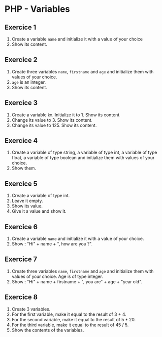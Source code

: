 # PHP - Variables

## Exercice 1
1. Create a variable `name` and initialize it with a value of your choice
2. Show its content.

## Exercice 2
1. Create three variables `name`, `firstname` and `age` and initialize them with values of your choice.
2.  `age` is an integer.
3. Show its content.

## Exercice 3
1. Create a variable `km`. Initialize it to 1. Show its content.
2. Change its value to 3. Show its content.
3. Change its value to 125. Show its content.

## Exercice 4
1. Create a variable of type string, a variable of type int, a variable of type float, a variable of type boolean and initialize them with values of your choice.
2. Show them.

## Exercice 5
1. Create a variable of type int.
2. Leave it empty.
3. Show its value.
4. Give it a value and show it.

## Exercice 6
1. Create a variable `name` and initialize it with a value of your choice.
2. Show : "Hi" + name + ", how are you ?".

## Exercice 7
1. Create three variables `name`, `firstname` and `age` and initialize them with values of your choice. Age is of type integer.
2. Show : "Hi" + name + firstname + ", you are" + age + "year old".

## Exercice 8
1. Create 3 variables.
2. For the first variable, make it equal to the result of 3 + 4.
3. For the second variable, make it equal to the result of 5 * 20.
4. For the third variable, make it equal to the result of 45 / 5.
5. Show the contents of the variables.